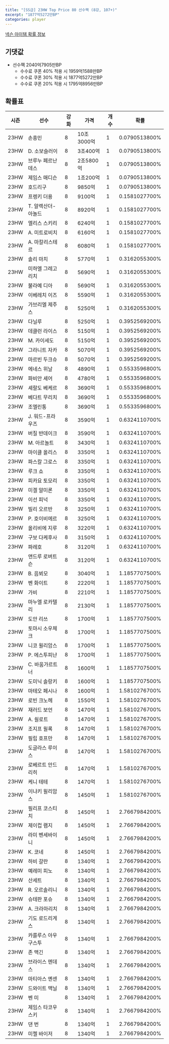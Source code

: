 ```yaml
---
title: "[SS급] 23HW Top Price 80 선수팩 (8강, 107+)"
excerpt: "1877억5272만BP"
categories: player
---
```

[넥슨 아이템 확률 정보](http://iteminfo.nexon.com/probability/fco?sn=7563)

## 기댓값
- 선수팩 2040억7905만BP
  - 수수료 쿠폰 40% 적용 시 1959억1588만BP
  - 수수료 쿠폰 30% 적용 시 1877억5272만BP
  - 수수료 쿠폰 20% 적용 시 1795억8956만BP


## 확률표

|시즌|선수|강화|가격|개수|확률|
|---|---|---|---|---|---|
|23HW|손흥민|8|10조3000억|1|0.0790513800%|
|23HW|D. 소보슬러이|8|3조400억|1|0.0790513800%|
|23HW|브루누 페르난데스|8|2조5800억|1|0.0790513800%|
|23HW|제임스 매디슨|8|1조200억|1|0.0790513800%|
|23HW|호드리구|8|9850억|1|0.0790513800%|
|23HW|프렝키 더용|8|9100억|1|0.1581027700%|
|23HW|T. 알렉산더-아놀드|8|8920억|1|0.1581027700%|
|23HW|엘리스 스키리|8|6240억|1|0.1581027700%|
|23HW|A. 미트로비치|8|6160억|1|0.1581027700%|
|23HW|A. 마칼리스테르|8|6080억|1|0.1581027700%|
|23HW|솔리 마치|8|5770억|1|0.3162055300%|
|23HW|미하엘 그레고리치|8|5690억|1|0.3162055300%|
|23HW|불라예 디아|8|5690억|1|0.3162055300%|
|23HW|이베레치 이즈|8|5590억|1|0.3162055300%|
|23HW|가브리엘 제주스|8|5250억|1|0.3162055300%|
|23HW|다닐루|8|5250억|1|0.3952569200%|
|23HW|데클런 라이스|8|5150억|1|0.3952569200%|
|23HW|M. 카이세도|8|5150억|1|0.3952569200%|
|23HW|그라니트 자카|8|5070억|1|0.3952569200%|
|23HW|마르빈 두크슈|8|5070억|1|0.3952569200%|
|23HW|에네스 위날|8|4890억|1|0.5533596800%|
|23HW|파비안 셰어|8|4780억|1|0.5533596800%|
|23HW|셰랄도 베케르|8|3690억|1|0.5533596800%|
|23HW|베다트 무리치|8|3690억|1|0.5533596800%|
|23HW|조엘린통|8|3690억|1|0.5533596800%|
|23HW|J. 워드-프라우즈|8|3590억|1|0.6324110700%|
|23HW|버질 반데이크|8|3590억|1|0.6324110700%|
|23HW|M. 아르놀트|8|3430억|1|0.6324110700%|
|23HW|마이클 올리스|8|3350억|1|0.6324110700%|
|23HW|파스칼 그로스|8|3350억|1|0.6324110700%|
|23HW|루크 쇼|8|3350억|1|0.6324110700%|
|23HW|피카요 토모리|8|3350억|1|0.6324110700%|
|23HW|미겔 알미론|8|3350억|1|0.6324110700%|
|23HW|이선 피넉|8|3350억|1|0.6324110700%|
|23HW|빌리 오르반|8|3250억|1|0.6324110700%|
|23HW|P. 호이비에르|8|3250억|1|0.6324110700%|
|23HW|올리비에 지루|8|3220억|1|0.6324110700%|
|23HW|구보 다케후사|8|3150억|1|0.6324110700%|
|23HW|파레호|8|3120억|1|0.6324110700%|
|23HW|앤드루 로버트슨|8|3120억|1|0.6324110700%|
|23HW|B. 음뵈모|8|3040억|1|1.1857707500%|
|23HW|벤 화이트|8|2220억|1|1.1857707500%|
|23HW|가비|8|2210억|1|1.1857707500%|
|23HW|마누엘 로카텔리|8|2130억|1|1.1857707500%|
|23HW|도안 리쓰|8|1700억|1|1.1857707500%|
|23HW|토마시 소우체크|8|1700억|1|1.1857707500%|
|23HW|니코 윌리암스|8|1700억|1|1.1857707500%|
|23HW|P. 에스투피냔|8|1700억|1|1.1857707500%|
|23HW|C. 바움가르트너|8|1600억|1|1.1857707500%|
|23HW|도미닉 솔랑키|8|1600억|1|1.1857707500%|
|23HW|마테오 페시나|8|1600억|1|1.5810276700%|
|23HW|로빈 크노헤|8|1550억|1|1.5810276700%|
|23HW|재러드 보언|8|1470억|1|1.5810276700%|
|23HW|A. 쇨로트|8|1470억|1|1.5810276700%|
|23HW|조지프 윌록|8|1470억|1|1.5810276700%|
|23HW|필립 호프만|8|1470억|1|1.5810276700%|
|23HW|도글라스 루이스|8|1470억|1|1.5810276700%|
|23HW|로베르트 안드리히|8|1470억|1|1.5810276700%|
|23HW|케니 테테|8|1470억|1|1.5810276700%|
|23HW|이냐키 윌리암스|8|1450억|1|1.5810276700%|
|23HW|필리프 코스티치|8|1450억|1|2.7667984200%|
|23HW|제이컵 램지|8|1450억|1|2.7667984200%|
|23HW|라미 벤세바이니|8|1450억|1|2.7667984200%|
|23HW|K. 코네|8|1450억|1|2.7667984200%|
|23HW|하비 갈란|8|1340억|1|2.7667984200%|
|23HW|예레미 피노|8|1340억|1|2.7667984200%|
|23HW|산세트|8|1340억|1|2.7667984200%|
|23HW|R. 오르솔리니|8|1340억|1|2.7667984200%|
|23HW|슈테판 포슈|8|1340억|1|2.7667984200%|
|23HW|A. 크라마리치|8|1340억|1|2.7667984200%|
|23HW|기도 로드리게스|8|1340억|1|2.7667984200%|
|23HW|카를루스 아우구스투|8|1340억|1|2.7667984200%|
|23HW|존 맥긴|8|1340억|1|2.7667984200%|
|23HW|브라이스 멘데스|8|1340억|1|2.7667984200%|
|23HW|마티아스 옌센|8|1340억|1|2.7667984200%|
|23HW|드와이트 맥닐|8|1340억|1|2.7667984200%|
|23HW|벤 미|8|1340억|1|2.7667984200%|
|23HW|제임스 타코우스키|8|1340억|1|2.7667984200%|
|23HW|댄 번|8|1340억|1|2.7667984200%|
|23HW|미첼 바이저|8|1340억|1|2.7667984200%|
